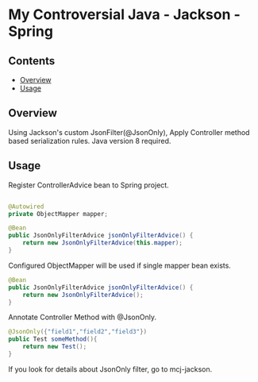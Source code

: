 # My Controversial Java - Jackson - Spring

## Contents
* [Overview](#overview)
* [Usage](#usage)

<a name="overview"></a>
## Overview

Using Jackson's custom JsonFilter(@JsonOnly), Apply Controller method based serialization rules.
Java version 8 required.

<a name="usage"></a>
## Usage

Register ControllerAdvice bean to Spring project.
```java

@Autowired
private ObjectMapper mapper;

@Bean
public JsonOnlyFilterAdvice jsonOnlyFilterAdvice() {
	return new JsonOnlyFilterAdvice(this.mapper);
}
```

Configured ObjectMapper will be used if single mapper bean exists.

```java
@Bean
public JsonOnlyFilterAdvice jsonOnlyFilterAdvice() {
	return new JsonOnlyFilterAdvice();
}
```

Annotate Controller Method with @JsonOnly.
```java
@JsonOnly({"field1","field2","field3"})
public Test someMethod(){
    return new Test();
}
```

If you look for details about JsonOnly filter, go to mcj-jackson.

